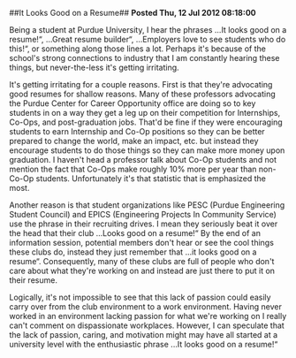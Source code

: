 ##It Looks Good on a Resume##
**Posted Thu, 12 Jul 2012 08:18:00**

Being a student at Purdue University, I hear the phrases ...It looks good on a resume!“, ...Great resume builder“, ...Employers love to see students who do this!“, or something along those lines a lot. Perhaps it's because of the school's strong connections to industry that I am constantly hearing these things, but never-the-less it's getting irritating.

It's getting irritating for a couple reasons. First is that they're advocating good resumes for shallow reasons. Many of these professors advocating the Purdue Center for Career Opportunity office are doing so to key students in on a way they get a leg up on their competition for Internships, Co-Ops, and post-graduation jobs. That'd be fine if they were encouraging students to earn Internship and Co-Op positions so they can be better prepared to change the world, make an impact, etc. but instead they encourage students to do those things so they can make more money upon graduation. I haven't head a professor talk about Co-Op students and not mention the fact that Co-Ops make roughly 10% more per year than non-Co-Op students. Unfortunately it's that statistic that is emphasized the most.

Another reason is that student organizations like PESC (Purdue Engineering Student Council) and EPICS (Engineering Projects In Community Service) use the phrase in their recruiting drives. I mean they seriously beat it over the head that their club ...Looks good on a resume!“ By the end of an information session, potential members don't hear or see the cool things these clubs do, instead they just remember that ...it looks good on a resume“. Consequently, many of these clubs are full of people who don't care about what they're working on and instead are just there to put it on their resume.

Logically, it's not impossible to see that this lack of passion could easily carry over from the club environment to a work environment. Having never worked in an environment lacking passion for what we're working on I really can't comment on dispassionate workplaces. However, I can speculate that the lack of passion, caring, and motivation might may have all started at a university level with the enthusiastic phrase ...It looks good on a resume!“
